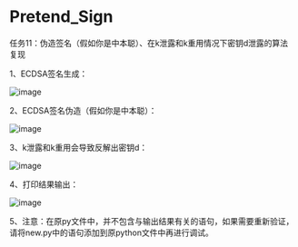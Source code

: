 # Pretend_Sign
任务11：伪造签名（假如你是中本聪）、在k泄露和k重用情况下密钥d泄露的算法复现

1、ECDSA签名生成：

![image](https://user-images.githubusercontent.com/108848022/180726584-c0f2828f-d668-4cb7-aabd-605dbd2e1b87.png)

2、ECDSA签名伪造（假如你是中本聪）：

![image](https://user-images.githubusercontent.com/108848022/180726650-415ae4d8-5737-4fc3-b03e-045b0b6f375b.png)

3、k泄露和k重用会导致反解出密钥d：

![image](https://user-images.githubusercontent.com/108848022/180726746-a3fe8b7b-43e4-4b00-a3c6-e38e8ef1eb29.png)

4、打印结果输出：

![image](https://user-images.githubusercontent.com/108848022/180726833-4f1e57d3-70e9-41ec-88d6-87400d41b993.png)

5、注意：在原py文件中，并不包含与输出结果有关的语句，如果需要重新验证，请将new.py中的语句添加到原python文件中再进行调试。
